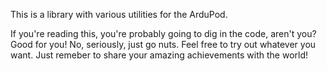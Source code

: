 This is a library with various utilities for the ArduPod.

If you're reading this, you're probably going to dig in the code, aren't you? Good for you!
No, seriously, just go nuts. Feel free to try out whatever you want. Just remeber to share your amazing achievements with the world!
